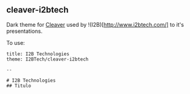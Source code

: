 ## cleaver-i2btech

Dark theme for [Cleaver](http://jdan.github.io/cleaver) used by !(I2B)[http://www.i2btech.com/] to it's presentations.

To use:

    title: I2B Technologies
    theme: I2BTech/cleaver-i2btech

    --

    # I2B Technologies
    ## Titulo
